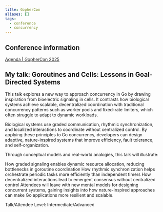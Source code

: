 ```yaml
---
title: GopherCon
aliases: []
tags:
  - conference
  - concurrency
---
```


## Conference information

[Agenda | GopherCon 2025](https://www.gophercon.com/agenda/speakers/3690564)

## My talk: Goroutines and Cells: Lessons in Goal-Directed Systems

This talk explores a new way to approach concurrency in Go by drawing inspiration from bioelectric signaling in cells. It contrasts how biological systems achieve scalable, decentralized coordination with traditional concurrency patterns such as worker pools and fixed-rate limiters, which often struggle to adapt to dynamic workloads.

Biological systems use graded communication, rhythmic synchronization, and localized interactions to coordinate without centralized control. By applying these principles to Go concurrency, developers can design adaptive, nature-inspired systems that improve efficiency, fault tolerance, and self-organization.

Through conceptual models and real-world analogies, this talk will illustrate:

How graded signaling enables dynamic resource allocation, reducing bottlenecks in goroutine coordination
How rhythmic synchronization helps orchestrate periodic tasks more efficiently than independent timers
How decentralized interactions lead to emergent consensus without centralized control
Attendees will leave with new mental models for designing concurrent systems, gaining insights into how nature-inspired approaches can make Go applications more resilient and scalable.

Talk/Attendee Level: Intermediate/Advanced
